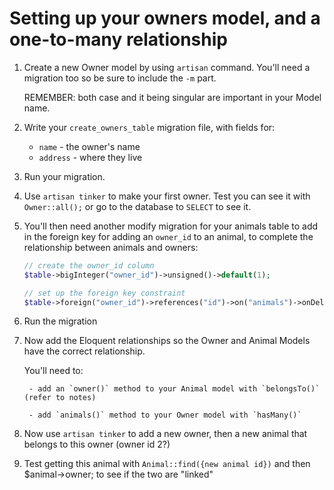 # Setting up your owners model, and a one-to-many relationship

1. Create a new Owner model by using `artisan` command. You'll need a migration too so be sure to include the `-m` part.

    REMEMBER: both case and it being singular are important in your Model name.

1. Write your `create_owners_table` migration file, with fields for:
    - `name` - the owner's name
    - `address` - where they live

1. Run your migration.

1. Use `artisan tinker` to make your first owner. Test you can see it with `Owner::all();` or go to the database to `SELECT` to see it.

1. You'll then need another modify migration for your animals table to add in the foreign key for adding an `owner_id` to an animal, to complete the relationship between animals and owners:
    ```php
    // create the owner_id column
    $table->bigInteger("owner_id")->unsigned()->default(1);

    // set up the foreign key constraint
    $table->foreign("owner_id")->references("id")->on("animals")->onDelete("cascade");
    ```

1. Run the migration

1. Now add the Eloquent relationships so the Owner and Animal Models have the correct relationship.

    You'll need to:
    
        - add an `owner()` method to your Animal model with `belongsTo()` (refer to notes)

        - add `animals()` method to your Owner model with `hasMany()`

1. Now use `artisan tinker` to add a new owner, then a new animal that belongs to this owner (owner id 2?)

1. Test getting this animal with `Animal::find({new animal id})` and then $animal->owner; to see if the two are "linked"